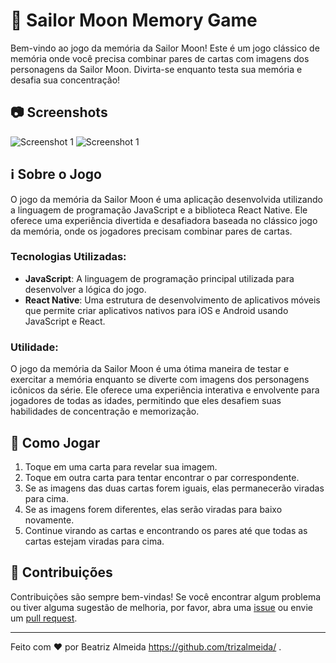 # 🌙 Sailor Moon Memory Game

Bem-vindo ao jogo da memória da Sailor Moon! Este é um jogo clássico de memória onde você precisa combinar pares de cartas com imagens dos personagens da Sailor Moon. Divirta-se enquanto testa sua memória e desafia sua concentração!

## 📷 Screenshots

![Screenshot 1](screenshots/screenshot1.png)
![Screenshot 1](screenshots/screenshot1.png)

## ℹ️ Sobre o Jogo

O jogo da memória da Sailor Moon é uma aplicação desenvolvida utilizando a linguagem de programação JavaScript e a biblioteca React Native. Ele oferece uma experiência divertida e desafiadora baseada no clássico jogo da memória, onde os jogadores precisam combinar pares de cartas.

### Tecnologias Utilizadas:

- **JavaScript**: A linguagem de programação principal utilizada para desenvolver a lógica do jogo.
- **React Native**: Uma estrutura de desenvolvimento de aplicativos móveis que permite criar aplicativos nativos para iOS e Android usando JavaScript e React.

### Utilidade:

O jogo da memória da Sailor Moon é uma ótima maneira de testar e exercitar a memória enquanto se diverte com imagens dos personagens icônicos da série. Ele oferece uma experiência interativa e envolvente para jogadores de todas as idades, permitindo que eles desafiem suas habilidades de concentração e memorização.

## 🚀 Como Jogar

1. Toque em uma carta para revelar sua imagem.
2. Toque em outra carta para tentar encontrar o par correspondente.
3. Se as imagens das duas cartas forem iguais, elas permanecerão viradas para cima.
4. Se as imagens forem diferentes, elas serão viradas para baixo novamente.
5. Continue virando as cartas e encontrando os pares até que todas as cartas estejam viradas para cima.

## 🤝 Contribuições

Contribuições são sempre bem-vindas! Se você encontrar algum problema ou tiver alguma sugestão de melhoria, por favor, abra uma [issue](link-da-página-de-issues) ou envie um [pull request](link-do-repositório/pulls).

---

Feito com ❤️ por Beatriz Almeida https://github.com/trizalmeida/ .

